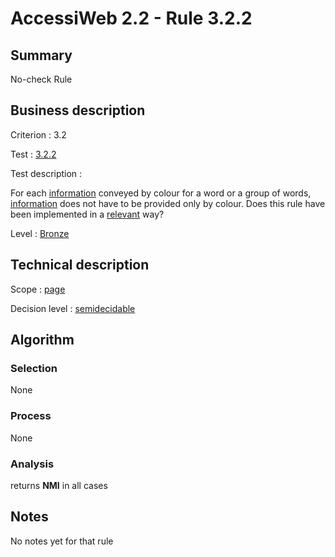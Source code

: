 # AccessiWeb 2.2 - Rule 3.2.2

## Summary

No-check Rule

## Business description

Criterion : 3.2

Test : [3.2.2](http://www.accessiweb.org/index.php/accessiweb-22-english-version.html#test-3-2-2)

Test description :

For each
[information](http://www.accessiweb.org/index.php/glossary-76.html#mInfoCouleur)
conveyed by colour for a word or a group of words,
[information](http://www.accessiweb.org/index.php/glossary-76.html#mInfoCouleur)
does not have to be provided only by colour. Does this rule have been
implemented in a
[relevant](http://www.accessiweb.org/index.php/glossary-76.html#mPertinence)
way?

Level : [Bronze](/en/category/rules-design/accessiweb-11/level/bronze)

## Technical description

Scope : [page](/en/category/rules-design/accessiweb-11/scope/page)

Decision level :
[semidecidable](/en/category/rules-design/accessiweb-11/decision-level/semidecidable)

## Algorithm

### Selection

None

### Process

None

### Analysis

returns **NMI** in all cases

## Notes

No notes yet for that rule
